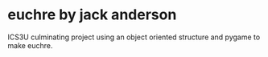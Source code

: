 # euchre by jack anderson
ICS3U culminating project using an object oriented structure and pygame to make euchre.